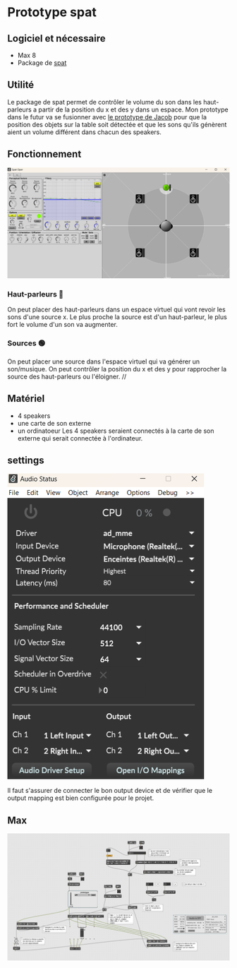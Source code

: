 # Prototype spat

## Logiciel et nécessaire
- Max 8
- Package de [spat](https://forum.ircam.fr/projects/detail/spat/)

## Utilité
 Le package de spat permet de contrôler le volume du son dans les haut-parleurs a partir de la position du x et des y dans un espace. Mon prototype dans le futur va se fusionner avec [le prototype de Jacob](https://github.com/Les-gars-d-la-table/prototype) pour que la position des objets sur la table soit détectée et que les sons qu'ils génèrent aient un volume différent dans chacun des speakers.

 ## Fonctionnement
![image du menu de spat](images/spat_menu.png)
### Haut-parleurs 📢
On peut placer des haut-parleurs dans un espace virtuel qui vont revoir les sons d'une source x. Le plus proche la source est d'un haut-parleur, le plus fort le volume d'un son va augmenter.
### Sources 🟢
On peut placer une source dans l'espace virtuel qui va générer un son/musique. On peut contrôler la position du x et des y pour rapprocher la source des haut-parleurs ou l'éloigner.
//
## Matériel
- 4 speakers
- une carte de son externe
- un ordinatoeur
Les 4 speakers seraient connectés à la carte de son externe qui serait connectée à l'ordinateur.
## settings
![image des settings de spat](images/spat_settings.png)

Il faut s'assurer de connecter le bon output device et de vérifier que le output mapping est bien configurée pour le projet.

## Max 

![image des settings de spat](images/max.png)



